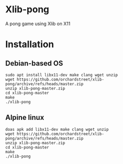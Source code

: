 # Xlib-pong
A pong game using Xlib on X11

# Installation
## Debian-based OS
```
sudo apt install libx11-dev make clang wget unzip
wget https://github.com/orchardstreet/xlib-pong/archive/refs/heads/master.zip
unzip xlib-pong-master.zip
cd xlib-pong-master
make
./xlib-pong
```

## Alpine linux
```
doas apk add libx11-dev make clang wget unzip
wget https://github.com/orchardstreet/xlib-pong/archive/refs/heads/master.zip
unzip xlib-pong-master.zip
cd xlib-pong-master
make
./xlib-pong
```
